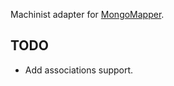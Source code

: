 Machinist adapter for [MongoMapper](http://github.com/jnunemaker/mongomapper).

## TODO

* Add associations support.
